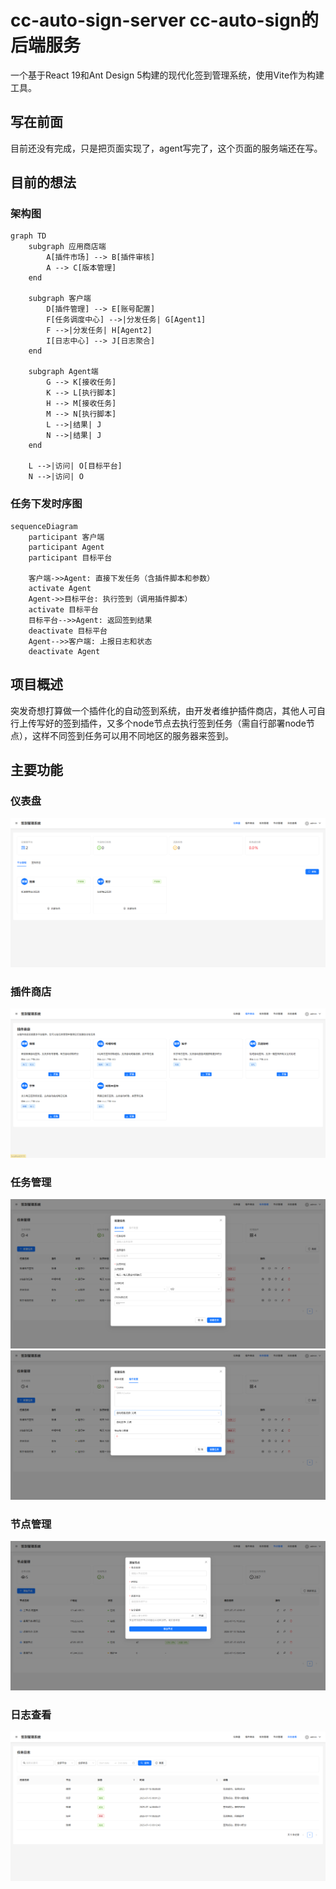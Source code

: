 # cc-auto-sign-server cc-auto-sign的后端服务

一个基于React 19和Ant Design 5构建的现代化签到管理系统，使用Vite作为构建工具。

## 写在前面
目前还没有完成，只是把页面实现了，agent写完了，这个页面的服务端还在写。

## 目前的想法
### 架构图
```mermaid
graph TD
    subgraph 应用商店端
        A[插件市场] --> B[插件审核]
        A --> C[版本管理]
    end

    subgraph 客户端
        D[插件管理] --> E[账号配置]
        F[任务调度中心] -->|分发任务| G[Agent1]
        F -->|分发任务| H[Agent2]
        I[日志中心] --> J[日志聚合]
    end

    subgraph Agent端
        G --> K[接收任务]
        K --> L[执行脚本]
        H --> M[接收任务]
        M --> N[执行脚本]
        L -->|结果| J
        N -->|结果| J
    end

    L -->|访问| O[目标平台]
    N -->|访问| O
```

### 任务下发时序图
```mermaid
sequenceDiagram
    participant 客户端
    participant Agent
    participant 目标平台

    客户端->>Agent: 直接下发任务（含插件脚本和参数）
    activate Agent
    Agent->>目标平台: 执行签到（调用插件脚本）
    activate 目标平台
    目标平台-->>Agent: 返回签到结果
    deactivate 目标平台
    Agent-->>客户端: 上报日志和状态
    deactivate Agent
```

## 项目概述

突发奇想打算做一个插件化的自动签到系统，由开发者维护插件商店，其他人可自行上传写好的签到插件，又多个node节点去执行签到任务（需自行部署node节点），这样不同签到任务可以用不同地区的服务器来签到。

## 主要功能

### 仪表盘
![仪表盘截图](https://raw.githubusercontent.com/cc-auto-sign/front-end/refs/heads/master/docs/home.png)

### 插件商店
![插件商店截图](https://raw.githubusercontent.com/cc-auto-sign/front-end/refs/heads/master/docs/store.png)

### 任务管理
![任务管理截图](https://raw.githubusercontent.com/cc-auto-sign/front-end/refs/heads/master/docs/task.png)
![任务管理截图](https://raw.githubusercontent.com/cc-auto-sign/front-end/refs/heads/master/docs/task2.png)

### 节点管理
![节点管理截图](https://raw.githubusercontent.com/cc-auto-sign/front-end/refs/heads/master/docs/node.png)

### 日志查看
![日志查看](https://raw.githubusercontent.com/cc-auto-sign/front-end/refs/heads/master/docs/log.png)
